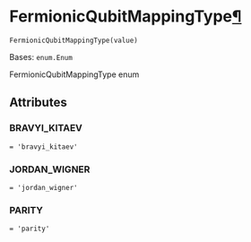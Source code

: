 # FermionicQubitMappingType[¶](#fermionicqubitmappingtype "Permalink to this headline")

<span id="undefined" />

`FermionicQubitMappingType(value)`

Bases: `enum.Enum`

FermionicQubitMappingType enum

## Attributes

<span id="undefined" />

### BRAVYI\_KITAEV

`= 'bravyi_kitaev'`

<span id="undefined" />

### JORDAN\_WIGNER

`= 'jordan_wigner'`

<span id="undefined" />

### PARITY

`= 'parity'`
